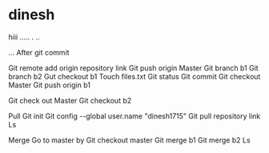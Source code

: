 # dinesh
hiii
.....
.
..






...
After git commit 

Git remote add origin repository link
Git push origin Master
Git branch b1
Git branch b2
Gut checkout b1
Touch files.txt
Git status
Git commit
Git checkout Master
Git push origin b1


Git check out Master
Git checkout b2


Pull
Git init
Git config --global user.name "dinesh1715"
Git pull repository link
Ls 

Merge
Go to master by Git checkout master
Git merge b1
Git merge b2
Ls



